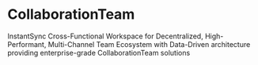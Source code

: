 # CollaborationTeam
InstantSync Cross-Functional Workspace for Decentralized, High-Performant, Multi-Channel Team Ecosystem with Data-Driven architecture providing enterprise-grade CollaborationTeam solutions
